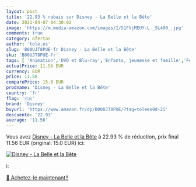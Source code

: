 ```yaml
---
layout: post
title: '22.93 % rabais sur Disney - La Belle et la Bête'
date: 2021-04-07 04:30:02
image: 'https://m.media-amazon.com/images/I/51FVjMEUY-L._SL400_.jpg'
comments: true
category: ofertas
author: 'tole.es'
slug: 'B00UJT8PUE-fr Disney - La Belle et la Bête'
sku: 'B00UJT8PUE-fr'
tags: [ 'Animation','DVD et Blu-ray','Enfants, jeunesse et famille','Featured Categories','Films','disney', ]
actualPrice: 11.56 EUR
currency: EUR
price: 11.56
comparePrice: 15.0 EUR
prodname: 'Disney - La Belle et la Bête'
country: 'fr'
flag: '🇫🇷'
brand: 'Disney'
buyurl: 'https://www.amazon.fr/dp/B00UJT8PUE/?tag=tolees0d-21'
descuento: '22.93'
average: '11.56'
---
```


Vous avez [Disney - La Belle et la Bête](https://www.amazon.fr/dp/B00UJT8PUE/?tag=tolees0d-21)  à  22.93 % de réduction, prix final  11.56 EUR (original: 15.0 EUR) ici:

[![Disney - La Belle et la Bête](https://m.media-amazon.com/images/I/51FVjMEUY-L._SL400_.jpg)](https://www.amazon.fr/dp/B00UJT8PUE/?tag=tolees0d-21)

ℹ️:


[🛒 Achetez-le maintenant!!](https://www.amazon.fr/dp/B00UJT8PUE/?tag=tolees0d-21)
